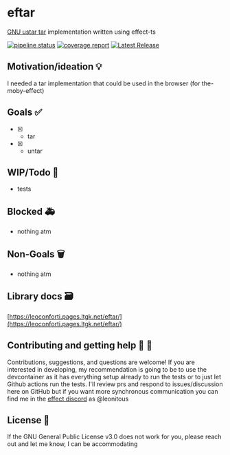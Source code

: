 # eftar

[GNU ustar tar](https://www.gnu.org/software/tar/manual/html_node/Standard.html) implementation written using effect-ts

[![pipeline status](https://git.ltgk.net/leoconforti/eftar/badges/main/pipeline.svg)](https://git.ltgk.net/leoconforti/eftar/-/commits/main) [![coverage report](https://git.ltgk.net/leoconforti/eftar/badges/main/coverage.svg?job=build_job)](https://git.ltgk.net/leoconforti/eftar/-/commits/main) [![Latest Release](https://git.ltgk.net/leoconforti/eftar/-/badges/release.svg)](https://git.ltgk.net/leoconforti/eftar/-/releases)

## Motivation/ideation :bulb:

I needed a tar implementation that could be used in the browser (for the-moby-effect)

## Goals :white_check_mark:

- [x] - tar
- [x] - untar

## WIP/Todo :construction:

- tests

## Blocked :ambulance:

- nothing atm

## Non-Goals :wastebasket:

- nothing atm

## Library docs :card_file_box:

[https://leoconforti.pages.ltgk.net/eftar/](https://leoconforti.pages.ltgk.net/eftar/)

## Contributing and getting help :speech_balloon: :beers:

Contributions, suggestions, and questions are welcome! If you are interested in developing, my recommendation is going to be to use the devcontainer as it has everything setup already to run the tests or to just let Github actions run the tests. I'll review prs and respond to issues/discussion here on GitHub but if you want more synchronous communication you can find me in the [effect discord](https://discord.gg/effect-ts) as @leonitous

## License :page_facing_up:

If the GNU General Public License v3.0 does not work for you, please reach out and let me know, I can be accommodating
